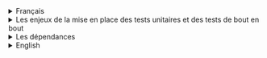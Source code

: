 <details>
  <summary>Français</summary>

# Projet Yoga App

Comme vous pouvez le constater le projet est constitué d'un front-end et d'un back-end. Ce projet a été développé dans le cadre d'une formation où le front-end et le back-end sont fournis à l'étudiant pour qu'il puisse développer l'ensemble des tests unitaires et des tests de bout en bout pour les deux parties de l'application ayant **pour objectif d'avoir un taux de couverture de 80% minimum**.

Le front est un projet développé sur Angular 14 et le back sur Springboot 2.6.

## Par où commencer ?

Pour la partie back du projet, il vous faudra tout d'abord exécuter la commande suivante `docker-compose up` à la racine du projet afin de générer la base de donnée à l'aide de docker, puis importer le dossier **back-end** dans votre IDE dédié (IntelliJ, Eclipse...).

Avant de `build` et `run` l'application, veuillez tout d'abord paramétrer les **variables d'environnements** de votre IDE afin que l'application puisse interagir avec la **base de données** dont les variables en question se situent dans le fichier **application.properties** (les valeurs sont paramétrées aux préalables dans le **docker-compose.yml**).

DB_USER=`user`
DB_PASSWORD=`password`

Exemple sur IntelliJ IDEA: DB_USER=oc_user;DB_PASSWORD=oc_pwd

<img src='/ressources/images/IntelliJ.png' width='500'/>

Pour la partie front du projet, aller dans le dossier **front-end** pour générer le **node_module** en exécutant la commande suivante `npm install`.
Une fois l'installation complète, executer la commande `npm start` pour exécuter l'application et naviguer sur l'URL fourni (l'URL par défaut `http://localhost:4200/`).

<details>
  <summary>Organisation de développement</summary>

## Kanban

<img src='/ressources/images/Kanban.png' width='500'/>

Suite à une lecture des spécifications, chaque **issue** (ticket) correspond à une fonctionnalité de l'application et donc à une branche qui lui est spécifique dont le premier numéro du ticket correspond à une partie de l'application.

Bien entendu, le nombre de tickets dépendent du développement en question et de son avancement (nombre de fonctionnalité additionnelle nécessaire, bug rencontré...).

Ce qui résulte à l'historique suivant à travers les différents commit détaillant brièvement les modifications apportées.

<img src='/ressources/images/branch-git.png' width='500'/>

</details>

<details>
  <summary>Structure des tests unitaires et des tests de bout en bout</summary>
  

## Front
<details>
<summary>Test unitaire</summary>

Pour les tests unitaires de la partie front du projet, j'ai opté pour `Jest` étant donné que le front a été développé sur Angular.

Jest est un framework de test JavaScript reconnu pour sa facilité d'utilisation et de configuration due à sa **simplicité d'exécution des tests** et des ses **fonctionnalités avancées**.

Puisque Angular a une architecture basée sur les composants où l'on retouve sa logique(ts), son template(html) et son style(scss), on retrouvera également le fichier de test(spec.ts) où l'on rédigera l'ensemble de nos tests unitaires liés au composant en question.

Taux de couverture des tests :

<img src='/ressources/images/unit-test-front-coverage.png'/>

</details>
<details>
<summary>Test de bout en bout</summary>

Pour les tests de bout en bout, j'ai opté pour `Cypress` due à sa **stabilité et rapidité des tests** puisqu’il utilise une architecture unique qui s'exécute directement dans le navigateur, ce qui élimine les dépendances externes et les retards liés à l'interaction avec le navigateur, mais également à ses **possibiliés des tests** puisque comparé aux tests unitaires, Cypress prend en charge lors de ses tests les actions que peut effectuer un utilisateur. Il peut prendre en compte plusieurs actions telles que les clics, les saisies de données, la validation des formulaires, etc. Permettant donc d’effectuer des tests complets et réalistes.

L'ensemble des tests de bout en bout sont répertoriés sur le path suivant `front\cypress\e2e` traitant chacun des tests une fonctionnalité importante de l'application.
</details>
  </details>
  <details>

## Back

<summary>Test unitaire</summary>

Taux de couverture des tests :

<img src='/ressources/images/unit-test-front-coverage.png'/>

<summary>Test de bout en bout</summary>

  </details>
</details>

<details>
  <summary>Les enjeux de la mise en place des tests unitaires et des tests de bout en bout</summary>

Étant donné que la partie frontend a déjà été fourni dans le cadre de la formation se concentrant donc sur la partie backend.

## Test unitaire

Les tests unitaires sont axés sur la vérification du bon fonctionnement des parties individuelles de l'application (ex: l'affichage d'un contenu si l'utilisateur a le statut d'administrateur). Les tests unitaires peuvent être des fonctions, des méthodes ou des classes. Les enjeux des tests unitaires sont les suivants :

- `Isolation et détection précoce des erreurs` : Les tests unitaires permettent d'isoler chaque unité du code pour s'assurer qu'elle fonctionne correctement, indépendamment des autres parties du système. Cela facilite la détection et la résolution des erreurs à un stade précoce du développement.
- `Régression` : Lorsque de nouvelles fonctionnalités sont ajoutées ou des modifications sont apportées, les tests unitaires aident à garantir que les modifications ne cassent pas les fonctionnalités existantes.
- `Source de documentation complémentaire` : Les tests unitaires agissent également comme une source de documentation complémentaire pour la compréhension du code. Ils fournissent des exemples concrets de la manière dont le code doit être utilisé et des attentes de sortie. Cela permet particulièrement aux développeurs débutants et aux nouveaux membres intégrant l'équipe de faciliter l'adaptation au projet.

## Test de bout en bout

Les tests de bout en bout, également connus sous le nom de tests fonctionnels, évaluent le comportement d'une application dans son ensemble, en simulant les interactions de l'utilisateur à travers un scénario pré-défini. Les enjeux des tests de bout en bout sont les suivants :

- `Validation du flux utilisateur` : Les tests de bout en bout vérifient que toutes les parties de l'application fonctionnent ensemble de manière cohérente pour répondre aux besoins de l'utilisateur. Cela garantit que le flux utilisateur attendu est respecté.
- `Détection des problèmes d'intégration` : Les erreurs d'intégration entre différentes parties de l'application, telles que la communication entre le front-end et le back-end, peuvent être détectées par les tests de bout en bout.
- `Garantie de qualité utilisateur` : Les tests de bout en bout sont essentiels pour s'assurer que l'application fonctionne correctement dans un environnement similaire à celui que les utilisateurs finaux utilisent. Cela aide à garantir une meilleure expérience utilisateur.
- `Identification des problèmes de performance` : Les tests de bout en bout peuvent révéler des problèmes de performance et d'efficacité qui ne sont souvent pas visibles dans les tests unitaires.

## Résumé

Les tests unitaires se concentrent donc à vérifier des fonctionnalites de l'application de manière individuelle, tandis que les tests de bout en bout s'intéressent à la validation du de l'application dans son ensemble. Les deux types de tests sont essentiels afin de garantir la qualité de l'application, détecter les erreurs à différents niveaux et offrir une meilleure confiance dans le bon fonctionnement de l'application et particulièrement aux projets de grande envergures.

</details>
<details>
  <summary>Les dépendances</summary>

| Dépendance |                        Lien                         |
| :--------- | :-------------------------------------------------: |
| Jest       |       https://jestjs.io/docs/getting-started        |
| Cypress    | https://docs.cypress.io/guides/overview/why-cypress |
| JUnit5     |           https://www.baeldung.com/junit            |
| Mockito    |              https://site.mockito.org/              |
| AssertJ    |  https://www.baeldung.com/introduction-to-assertj   |

</details>
</details>
<details>
  <summary> English</summary>

# Yoga App project

As you can see, the project consists of a front-end and a back-end. This project was developed as part of a training program in which the front-end is provided to the student so that I develop the entire back-end and set up the connection between the front-end and the back-end.

The front-end is a project developed on Angular 14 and the back-end on Springboot 2.7.

## Where to start ?

For the back end of the project, you'll first need to run the following command `docker-compose up` at the project root to generate the database using docker.
Then import the **back-end** folder into your dedicated IDE (IntelliJ, Eclipse...), `build` and `run` the application.

For the front-end part of the project, go to the **front-end** folder to generate the **node_module** by executing the following command `npm install`.
Once the installation is complete, run the command `npm start` to execute the application and navigate to the URL provided (the default URL is `http://localhost:4200/`).

Before `build` and `run` the application, please first set the **environment variables** in your IDE so that the application can interact with the **database** whose variables are located in the **application.properties** file (the values are set beforehand in the **docker-compose.yml**).

DB_URL=jdbc:mysql://localhost:`port`/`db_name`
DB_USER=`user`
DB_PASSWORD=`password`

Example on IntelliJ IDEA: DB_URL=jdbc:mysql://localhost:3306/oc_chatop_db;DB_USER=oc_user;DB_PASSWORD=oc_pwd

<img src='/ressources/images/IntelliJ.png' width='500'/>

<details>
  <summary>Development organization</summary>

## Kanban

<img src='/ressources/images/Kanban.png' width='500'/>

Following a reading of the specifications, each **issue** corresponds to an application feature and therefore to a specific branch, the first ticket number of which corresponds to a part of the application.

Of course, the number of tickets depends on the development and its progress (number of additional functions required, bugs encountered...).

This results in the following history through the various commits, briefly detailing the modifications made.

<img src='/ressources/images/branch-git.png' width='500'/>

</details>

<details>
  <summary>Project architecture structure</summary>

<details>
  <summary>Tree</summary>
back-end
├── HELP.md
├── images
│   └── rentals
├── lib
│   └── webjars-locator-core-0.48.jar
├── mvnw
├── mvnw.cmd
├── pom.xml
├── src
│   └── main
│       ├── java
│       │   └── com
│       │       └── openclassrooms
│       │           └── occhatop
│       │               ├── OcChatopApplication.java
│       │               ├── configuration
│       │               │   ├── AuthEntryPointJwt.java
│       │               │   ├── JwtAuthenticationFilter.java
│       │               │   ├── SecurityConfig.java
│       │               │   └── SwaggerConfiguration.java
│       │               ├── controllers
│       │               │   ├── AuthenticationController.java
│       │               │   ├── ImageController.java
│       │               │   ├── MessageController.java
│       │               │   ├── RentalController.java
│       │               │   └── UserController.java
│       │               ├── dao
│       │               │   ├── AuthenticationRequest.java
│       │               │   ├── AuthenticationResponse.java
│       │               │   └── RegisterRequest.java
│       │               ├── dto
│       │               │   ├── RentalDTO.java
│       │               │   └── UserDTO.java
│       │               ├── exceptions
│       │               │   ├── RentalNotFoundException.java
│       │               │   ├── UserIdNotFoundException.java
│       │               │   └── UserNotFoundException.java
│       │               ├── models
│       │               │   ├── authentication
│       │               │   │   └── User.java
│       │               │   ├── message
│       │               │   │   └── Message.java
│       │               │   └── rental
│       │               │       └── Rental.java
│       │               ├── repositories
│       │               │   ├── MessageRepository.java
│       │               │   ├── RentalRepository.java
│       │               │   └── UserRepository.java
│       │               └── services
│       │                   ├── AuthenticationService.java
│       │                   ├── JwtService.java
│       │                   ├── MessageService.java
│       │                   ├── RentalService.java
│       │                   └── UserService.java
│       └── resources
│           ├── application.properties
│           ├── static
│           └── templates
</details>

As you can see, the architecture of the project follows a fairly common structure for applications developed with Spring Boot.

- `configuration`: This folder contains the **configurations** specific to the application, in particular the security configuration. In this project, a security system is set up to filter access to certain URLs according to users, using the JSON Web Token (JWT).

- `controllers`: This folder contains the **controller** classes that manage API mapping. Controllers are responsible for receiving HTTP requests, processing the data and returning the appropriate responses.

- `models`: This folder contains the **models** classes, which represent the application's business entities. Models are generally Java classes with annotations for data persistence and validation.

- `repositories`: This folder contains the **repository interfaces** that define data persistence operations. Repository interfaces are used to interact with the database or other data storage system (the application currently uses MySQL).

- `services`: This folder contains the **services** classes that implement the application's business logic. Services are responsible for manipulating data, coordinating operations and executing business rules such as registering a new user, generating the token for authentication and updating user announcements.

</details>

<details>
  <summary>Application development challenges</summary>

Since the frontend has already been provided as part of the training course, we'll concentrate on the backend.
This project addresses the following issues:

## Setting up authentication with JSON Web Token (JWT)

The authentication is at the heart of the vast majority of applications on all platforms, this project uses **JSON Web Token** (JWT) to secure access to certain API resources. JWTs offer a secure method of exchanging authentication information between client and server, while avoiding the need to store user state on the server.

The JWT offers a number of advantages:

- `Security`: JWTs are encrypted and digitally signed, guaranteeing data integrity and preventing unauthorized alteration.

- `Information passing`: JWTs enable additional information to be transmitted in the token itself, avoiding the need to consult the database each time a protected access request is made.

- `Stateless`: JWTs are "stateless", meaning that the server doesn't need to store the user's state. This means greater scalability and fewer database calls.

Authentication process diagram :

<img src='/ressources/images/JWT-works.png' width='500'/>

## Mapping API database interaction

This project uses API mappings to enable interaction with the database. API mappings define API endpoints and specify HTTP operations (GET, POST, PUT, DELETE) so that the frontend can interact with the database.

Here are a few examples of commonly used API mappings:

- `GET`: Used to retrieve data from the database. In the context of this project, it is used to retrieve information about the authenticated user. You can use the endpoint `/api/auth/me` with the HTTP GET method.

- `POST`: Used to create new resources in the database. In the context of the project, it is used to register a new user or add a new advert. You can use the `/auth/register` endpoint with the HTTP POST method and supply the data of the future user in the body of the request.

- `PUT`: Used to update existing resources in the database. In the context of the project it is used to modify the content of an advert, you can use the endpoint `/api/rentals/{id}` with the HTTP PUT method and supply the new advert data in the request body.

- `DELETE`: Used to remove resources from the database. It is not used in this project.

API mappings are used to expose the application's functionality to clients, so that any other application developed on a web, mobile or other service framework can interact with it.

## Swagger

You can view and experiment with all the APIs through Swagger through the following link `http://localhost:3000/swagger-ui/index.html` when the application is running.
Many APIs require a token (JWT), so it's best to start with authentication.

</details>

<details>
  <summary>Dependencies</summary>

| Dependency |                        Link                         |
| :--------- | :-------------------------------------------------: |
| Jest       |       https://jestjs.io/docs/getting-started        |
| Cypress    | https://docs.cypress.io/guides/overview/why-cypress |
| JUnit5     |           https://www.baeldung.com/junit            |
| Mockito    |              https://site.mockito.org/              |
| AssertJ    |  https://www.baeldung.com/introduction-to-assertj   |

</details>
</details>

